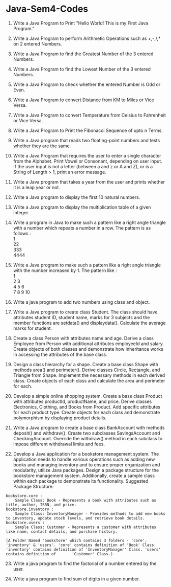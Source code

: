 # Java-Sem4-Codes

1. Write a Java Program to Print "Hello World! This is my First Java Program."

2. Write a Java Program to perform Arithmetic Operations such as +,-,/,\* on 2 entered Numbers.

3. Write a Java Program to find the Greatest Number of the 3 entered Numbers.

4. Write a Java Program to find the Lowest Number of the 3 entered Numbers.

5. Write a Java Program to check whether the entered Number is Odd or Even.

6. Write a Java Program to convert Distance from KM to Miles or Vice Versa.

7. Write a Java Program to convert Temperature from Celsius to Fahrenheit or Vice Versa.

8. Write a Java Program to Print the Fibonacci Sequence of upto n Terms.

9. Write a Java program that reads two floating-point numbers and tests whether they are the same.

10. Write a Java Program that requires the user to enter a single character from the Alphabet. Print Vowel or Consonant, depending on user input. If the user input is not a letter (between a and z or A and Z), or is a String of Length > 1, print an error message.

11. Write a Java program that takes a year from the user and prints whether it is a leap year or not.

12. Write a Java program to display the first 10 natural numbers.

13. Write a Java program to display the multiplication table of a given integer.

14. Write a program in Java to make such a pattern like a right angle triangle with a number which repeats a number in a row.
	The pattern is as follows :\
	1\
	22\
	333\
	4444

15. Write a Java program to make such a pattern like a right angle triangle with the number increased by 1.
	The pattern like :\
	1\
	2 3\
	4 5 6\
	7 8 9 10 

16. Write a java program to add two numbers using class and object.

17. Write a Java program to create class Student. The class should have attributes student ID, student name, marks for 3 subjects and the member functions are setdata() and displaydata(). Calculate the average marks for student.

18. Create a class Person with attributes name and age. Derive a class Employee from Person with additional attributes employeeId and salary. Create objects of both classes and demonstrate how inheritance works in accessing the attributes of the base class.

19. Design a class hierarchy for a shape. Create a base class Shape with methods area() and perimeter(). Derive classes Circle, Rectangle, and Triangle from Shape. Implement the necessary methods in each derived class. Create objects of each class and calculate the area and perimeter for each.

20. Develop a simple online shopping system. Create a base class Product with attributes productId, productName, and price. Derive classes Electronics, Clothing, and Books from Product. Add specific attributes for each product type. Create objects for each class and demonstrate polymorphism by displaying product details.

21. Write a Java program to create a base class BankAccount with methods deposit() and withdraw(). Create two subclasses SavingsAccount and CheckingAccount. Override the withdraw() method in each subclass to impose different withdrawal limits and fees.

22.  Develop a Java application for a bookstore management system. The application needs to handle various operations such as adding new books and managing inventory and to ensure proper organization and modularity, utilize Java packages.
	Design a package structure for the bookstore management system. Additionally, create a sample class within each package to demonstrate its functionality.
	Suggested Package Structure:

	bookstore.core : 
		Sample Class: Book - Represents a book with attributes such as title, author, ISBN, and price.
	bookstore.inventory : 
		Sample Class: InventoryManager - Provides methods to add new books to inventory, update stock levels, and retrieve book details.
	bookstore.users : 
		Sample Class: Customer - Represents a customer with attributes like name, contact details, and purchase history.

	(A Folder Named 'bookstore' which contains 3 folders - 'core', 'inventory' & 'users'. 'core' contains definition of 'Book' Class. 'inventory' contains definition of 'InventoryManager' Class. 'users' contains definition of 		'Customer' Class.)

23. Write a java program to find the factorial of a number entered by the user. 

24. Write a java program to find sum of digits in a given number.






